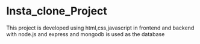# Insta_clone_Project
This project is developed using html,css,javascript in frontend and backend with node.js and express and mongodb is used as the database
